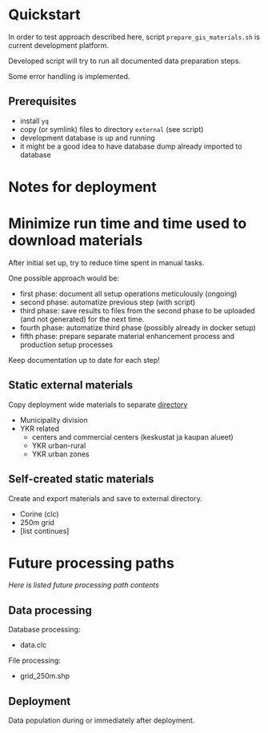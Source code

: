 # Quickstart

In order to test approach described here, script `prepare_gis_materials.sh` is
current development platform.

Developed script will try to run all documented data preparation steps.

Some error handling is implemented.

## Prerequisites

* install `yq`
* copy (or symlink) files to directory `external` (see script)
* development database is up and running
* it might be a good idea to have database dump already imported to database

# Notes for deployment

# Minimize run time and time used to download materials

After initial set up, try to reduce time spent in manual tasks.

One possible approach would be:
* first phase: document all setup operations meticulously (ongoing)
* second phase: automatize previous step (with script)
* third phase: save results to files from the second phase to be uploaded (and not generated) for the next time.
* fourth phase: automatize third phase (possibly already in docker setup)
* fifth phase: prepare separate material enhancement process and production setup processes

Keep documentation up to date for each step!

## Static external materials

Copy deployment wide materials to separate [directory](https://drive.google.com/drive/folders/1VwqIB9lnApUohYG3UoQ-9oowBiPHnEgz?usp=share_link)

* Municipality division
* YKR related
  * centers and commercial centers (keskustat ja kaupan alueet)
  * YKR urban-rural
  * YKR urban zones

## Self-created static materials

Create and export materials and save to external directory.

* Corine (clc)
* 250m grid
* [list continues]

# Future processing paths

_Here is listed future processing path contents_

## Data processing

Database processing:
* data.clc

File processing:
* grid_250m.shp

## Deployment

Data population during or immediately after deployment.